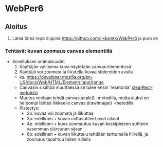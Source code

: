 # WebPer6

## Aloitus
1. Lataa tämä repo zippinä https://github.com/ilkkamtk/WebPer6 ja pura se

### Tehtävä: kuvan zoomaus canvas elementillä
* Sovelluksen ominaisuudet
  1. Käyttäjän valitsema kuva näytetään canvas elementissä
  2. Käyttäjä voi zoomata ja liikutella kuvaa slidereiden avulla
    * ks. https://developer.mozilla.org/en-US/docs/Web/HTML/Element/input/range
    * Canvasin sisältöä muuttaessa se tulee ensin 'resetoida' [clearRect-metodilla](https://www.w3schools.com/tags/canvas_clearrect.asp)
    * Muutos voidaan tehdä canvas.scale() -metodilla, mutta aluksi on helpompi lähteä liikkeelle canvas.drawImage() -metodilla
    * Pisteytys:
      * 2p: kuvaa voi zoomata ja liikuttaa 
      * 3p: edellinen + kuvan mittasuhteet ovat oikeat
      * 4p: edellinen + kuva zoomautuu kuvan keskipisteen suhteen vasemman yläreunan sijaan
      * 6p: edellinen + kuvan liikuttelu tehdään tarttumalla hiirellä, ja zoomaus tapahtuu hiiren rullalla